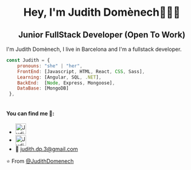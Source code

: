 <h1 align="center"> Hey, I'm Judith Domènech👩🏻‍💻 </h1>
<h2 align="center"> Junior FullStack Developer (Open To Work)</h2>


I'm Judith Domènech, I live in Barcelona and I'm a fullstack developer.


```javascript
const Judith = {
	pronouns: "she" | "her",
	FrontEnd: [Javascript, HTML, React, CSS, Sass],
	Learning: [Angular, SQL, .NET],
	BackEnd:  [Node, Express, Mongoose],
	DataBase: [MongoDB]
 },
 
 ```

#### You can find me 📜:
- <a href="https://www.linkedin.com/in/judith-domènech-pujadas-224a95224/">
    <img src="https://www.vectorlogo.zone/logos/linkedin/linkedin-icon.svg" alt="Judith Domènech Pujadas LinkedIn Profile" height="28" width="28">
  </a>
- <a href="https://twitter.com/JudithDomenech2">
    <img align="center" src="https://cdn.jsdelivr.net/npm/simple-icons@3.0.1/icons/twitter.svg" alt="Judith Domènech Pujadas" height="28px" width="28px" />
  </a>
- 📩 judith.dp.3@gmail.com

⭐️ From [@JudithDomenech](https://github.com/JudithDomenech)
